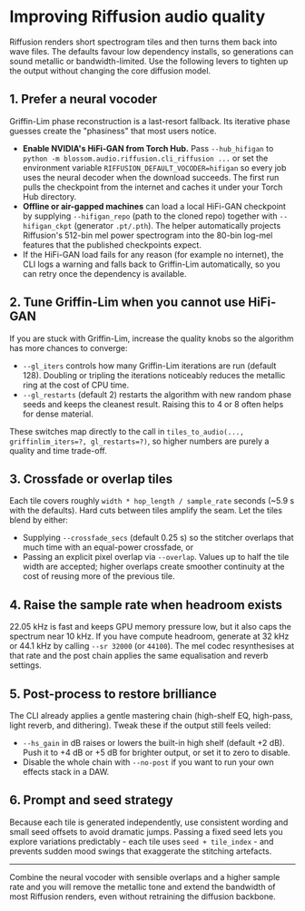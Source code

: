 # Improving Riffusion audio quality

Riffusion renders short spectrogram tiles and then turns them back into wave
files. The defaults favour low dependency installs, so generations can sound
metallic or bandwidth-limited. Use the following levers to tighten up the
output without changing the core diffusion model.

## 1. Prefer a neural vocoder

Griffin-Lim phase reconstruction is a last-resort fallback. Its iterative
phase guesses create the "phasiness" that most users notice.

- **Enable NVIDIA's HiFi-GAN from Torch Hub.** Pass `--hub_hifigan` to
  `python -m blossom.audio.riffusion.cli_riffusion ...` or set the environment
  variable `RIFFUSION_DEFAULT_VOCODER=hifigan` so every job uses the neural
  decoder when the download succeeds. The first run pulls the checkpoint from
  the internet and caches it under your Torch Hub directory.
- **Offline or air-gapped machines** can load a local HiFi-GAN checkpoint by
  supplying `--hifigan_repo` (path to the cloned repo) together with
  `--hifigan_ckpt` (generator `.pt/.pth`). The helper automatically projects
  Riffusion's 512-bin mel power spectrogram into the 80-bin log-mel features
  that the published checkpoints expect.
- If the HiFi-GAN load fails for any reason (for example no internet), the CLI
  logs a warning and falls back to Griffin-Lim automatically, so you can retry
  once the dependency is available.

## 2. Tune Griffin-Lim when you cannot use HiFi-GAN

If you are stuck with Griffin-Lim, increase the quality knobs so the algorithm
has more chances to converge:

- `--gl_iters` controls how many Griffin-Lim iterations are run (default 128).
  Doubling or tripling the iterations noticeably reduces the metallic ring at
  the cost of CPU time.
- `--gl_restarts` (default 2) restarts the algorithm with new random phase
  seeds and keeps the cleanest result. Raising this to 4 or 8 often helps for
  dense material.

These switches map directly to the call in
`tiles_to_audio(..., griffinlim_iters=?, gl_restarts=?)`, so higher numbers are
purely a quality and time trade-off.

## 3. Crossfade or overlap tiles

Each tile covers roughly `width * hop_length / sample_rate` seconds (~5.9 s
with the defaults). Hard cuts between tiles amplify the seam. Let the tiles
blend by either:

- Supplying `--crossfade_secs` (default 0.25 s) so the stitcher overlaps that
  much time with an equal-power crossfade, or
- Passing an explicit pixel overlap via `--overlap`. Values up to half the
  tile width are accepted; higher overlaps create smoother continuity at the
  cost of reusing more of the previous tile.

## 4. Raise the sample rate when headroom exists

22.05 kHz is fast and keeps GPU memory pressure low, but it also caps the
spectrum near 10 kHz. If you have compute headroom, generate at 32 kHz or
44.1 kHz by calling `--sr 32000` (or `44100`). The mel codec resynthesises at
that rate and the post chain applies the same equalisation and reverb settings.

## 5. Post-process to restore brilliance

The CLI already applies a gentle mastering chain (high-shelf EQ, high-pass,
light reverb, and dithering). Tweak these if the output still feels veiled:

- `--hs_gain` in dB raises or lowers the built-in high shelf (default +2 dB).
  Push it to +4 dB or +5 dB for brighter output, or set it to zero to disable.
- Disable the whole chain with `--no-post` if you want to run your own effects
  stack in a DAW.

## 6. Prompt and seed strategy

Because each tile is generated independently, use consistent wording and small
seed offsets to avoid dramatic jumps. Passing a fixed seed lets you explore
variations predictably - each tile uses `seed + tile_index` - and prevents sudden
mood swings that exaggerate the stitching artefacts.

---

Combine the neural vocoder with sensible overlaps and a higher sample rate and
you will remove the metallic tone and extend the bandwidth of most Riffusion
renders, even without retraining the diffusion backbone.

